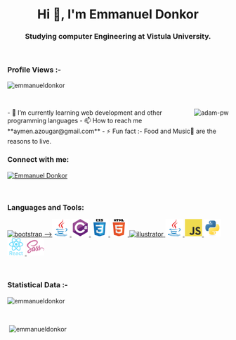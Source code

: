 <!-- Hi there 👋

I'm Emmanuel Donkor

I'm currently studying computer Engineering at Vistula University
-->
<!--
Skills
- Languages :C#, Java, JavaScript, 
- WebDev: React, HTML, CSS/SASS
- Current: Spring Boot
-->
<!--
- 🔭 I’m currently working on personal projects
- 🌱 I’m currently learning web development
- 👯 I’m looking to collaborate on projects
- 💬 Ask me about DSA and algorithm problems
- 📫 How to reach me: edonkor0000@gmail.com
- ⚡ Fun fact: Football and music
-->

<!--
[![GitHub Stats](https://github-readme-stats.vercel.app/api?username=emmanueldonkor&theme=dark&show_icons=true&icon_color=ffffff&bg_color=151515)](https://github.com/emmanueldonkor/emmanueldonkor)
-->

<h1 align="center">Hi 👋, I'm Emmanuel Donkor </h1>
<h3 align="center">Studying computer Engineering at Vistula University.</h3>
<br>
<p align="right"> <h3>Profile Views :-</h3> <img src="https://komarev.com/ghpvc/?username=emmanueldonkor&label=Profile%20views&color=0e75b6&style=flat"
    alt="emmanueldonkor" /> 
  </p>
<br>
<p><img align="right" src="https://github.com/Adam-pw/Adam-pw/blob/main/animation_500_kxa883sd.gif" alt="adam-pw" /></p>
- 🌱 I’m currently learning web development and other programming languages
- 📫 How to reach me **aymen.azougar@gmail.com**
- ⚡ Fun fact :- Food and Music🎵 are the reasons to live.
<br>
<h3 align="left">Connect with me:</h3>
<p align="left">
  <a href="https://www.linkedin.com/in/emmanueldonkor/" target="blank"><img align="center"
      src="https://raw.githubusercontent.com/rahuldkjain/github-profile-readme-generator/master/src/images/icons/Social/linked-in-alt.svg"
      alt="Emmanuel Donkor" height="30" width="40" /></a>
  <!--<a href="https://www.instagram.com/aymenaz_/" target="blank"><img align="center"
      src="https://raw.githubusercontent.com/rahuldkjain/github-profile-readme-generator/master/src/images/icons/Social/instagram.svg"
      alt="aymenaz_" height="30" width="40" /></a> -->
</p>
<br>
<h3 align="left">Languages and Tools:</h3>
<p <!--align="left"> <a href="https://getbootstrap.com" target="_blank" rel="noreferrer">
    <img src="https://raw.githubusercontent.com/devicons/devicon/master/icons/bootstrap/bootstrap-plain-wordmark.svg"
      alt="bootstrap" width="40" height="40" /> </a> <a href="https://www.cprogramming.com/" target="_blank" 
    rel="noreferrer"> --><img src="https://raw.githubusercontent.com/devicons/devicon/master/icons/java/java-original.svg"
      alt="java" width="40" height="40" /> </a> <a href="https://www.w3schools.com/java/" target="_blank" rel="noreferrer">
    <img src="https://raw.githubusercontent.com/devicons/devicon/master/icons/csharp/csharp-original.svg"
      alt="csharp" width="40" height="40" /> </a> <a href="https://www.w3schools.com/csharp/" target="_blank"
    rel="noreferrer"> <img
      src="https://raw.githubusercontent.com/devicons/devicon/master/icons/css3/css3-original-wordmark.svg" alt="css3"
      width="40" height="40" /> </a> <a href="https://www.w3.org/html/" target="_blank" rel="noreferrer"> <img
      src="https://raw.githubusercontent.com/devicons/devicon/master/icons/html5/html5-original-wordmark.svg"
      alt="html5" width="40" height="40" /> </a> <a href="https://www.adobe.com/in/products/illustrator.html"
    target="_blank" rel="noreferrer"> <img
      src="https://www.vectorlogo.zone/logos/adobe_illustrator/adobe_illustrator-icon.svg" alt="illustrator" width="40"
      height="40" /> </a> <a href="https://www.java.com" target="_blank" rel="noreferrer"> <img
      src="https://raw.githubusercontent.com/devicons/devicon/master/icons/java/java-original.svg" alt="java" width="40"
      height="40" /> </a> <a href="https://developer.mozilla.org/en-US/docs/Web/JavaScript" target="_blank"
    rel="noreferrer"> <img
      src="https://raw.githubusercontent.com/devicons/devicon/master/icons/javascript/javascript-original.svg"
      alt="javascript" width="40" height="40" /> </a>
<!--     <a href="https://kotlinlang.org" target="_blank" rel="noreferrer">
    <img src="https://www.vectorlogo.zone/logos/kotlinlang/kotlinlang-icon.svg" alt="kotlin" width="40" height="40" />
  </a>  -->
   <!-- <a href="https://www.mysql.com/" target="_blank" rel="noreferrer"> <img
      src="https://raw.githubusercontent.com/devicons/devicon/master/icons/mysql/mysql-original-wordmark.svg"
      alt="mysql" width="40" height="40" /> </a> </a> <a href="https://nodejs.org" target="_blank" rel="noreferrer"> <img
      src="https://raw.githubusercontent.com/devicons/devicon/master/icons/nodejs/nodejs-original-wordmark.svg"
      alt="nodejs" width="40" height="40" /> </a> <a href="https://pandas.pydata.org/" target="_blank" rel="noreferrer">-->
    <!--<img
      src="https://raw.githubusercontent.com/devicons/devicon/2ae2a900d2f041da66e950e4d48052658d850630/icons/pandas/pandas-original.svg"
      alt="pandas" width="40" height="40" /> </a> <a href="https://www.photoshop.com/en" target="_blank"
    rel="noreferrer"> <img
      src="https://raw.githubusercontent.com/devicons/devicon/master/icons/photoshop/photoshop-line.svg" alt="photoshop"
      width="40" height="40" /> </a>
       <a href="https://www.python.org" target="_blank" rel="noreferrer">--> <img
      src="https://raw.githubusercontent.com/devicons/devicon/master/icons/python/python-original.svg" alt="python"
      width="40" height="40" /> </a> <a href="https://reactjs.org/" target="_blank" rel="noreferrer"> <img
      src="https://raw.githubusercontent.com/devicons/devicon/master/icons/react/react-original-wordmark.svg"
      alt="react" width="40" height="40" /> </a> <a href="https://sass-lang.com" target="_blank" rel="noreferrer"> 
     <img
      src="https://raw.githubusercontent.com/devicons/devicon/master/icons/sass/sass-original.svg" alt="sass" width="40"
      height="40" /> </a> </p> 
<br>
<h3>Statistical Data :-</h3>
<p><img align="center"
    src="https://github-readme-stats.vercel.app/api/top-langs?username=emmanueldonkor&show_icons=true&locale=en&bg_color=0d1117&text_color=ffffff&layout=compact"
    alt="emmanueldonkor" 
    bg_color=#808080/></p>








<br>
<p>&nbsp;<img align="center" src="https://github-readme-stats.vercel.app/api?username=emmanueldonkor&show_icons=true&locale=en&bg_color=0d1117&text_color=ffffff&repo=convoychat"
    alt="emmanueldonkor" /></p>

<br>
